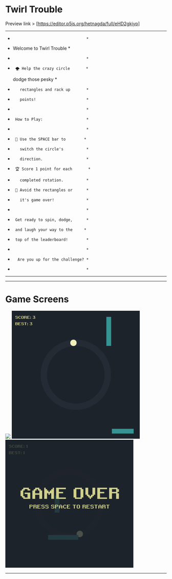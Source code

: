 # Twirl Trouble 
Preview link > [https://editor.p5js.org/hetnagda/full/eHD2gkjyp]


*****************************************
*                                     *
*  Welcome to Twirl Trouble  *
*                                     *
*      🌪️ Help the crazy circle       *
  dodge those pesky            *
*        rectangles and rack up       *
*        points!                      *
*                                     *
*      How to Play:                   *
*                                     *
*      🔄 Use the SPACE bar to        *
*        switch the circle's          *
*        direction.                   *
*      🏆 Score 1 point for each       *
*        completed rotation.          *
*      🚧 Avoid the rectangles or      *
*        it's game over!              *
*                                     *
*      Get ready to spin, dodge,      *
*      and laugh your way to the     *
*      top of the leaderboard!        *
*                                     *
*       Are you up for the challenge? *
*                                     *
*****************************************


---

# Game Screens

<img src="https://github.com/hetnagda/hello-world-25-Homework/blob/main/week07-twirlTrouble/screenshots/splash-screen" width="400" height="auto">

<img src="https://github.com/hetnagda/hello-world-25-Homework/blob/main/week07-twirlTrouble/screenshots/game-screen.png" width="400" height="auto">

<img src="https://github.com/hetnagda/hello-world-25-Homework/blob/main/week07-twirlTrouble/screenshots/lose-screen.png" width="400" height="auto">

---





